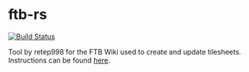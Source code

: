 # ftb-rs
[![Build Status](https://travis-ci.org/FTB-Gamepedia/ftb-rs.svg?branch=master)](https://travis-ci.org/FTB-Gamepedia/ftb-rs)

Tool by retep998 for the FTB Wiki used to create and update tilesheets. Instructions can be found [here](https://ftb.gamepedia.com/Feed_The_Beast_Wiki:Tilesheet_update_guide).
